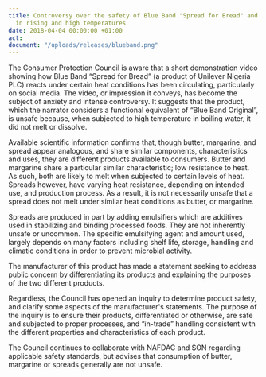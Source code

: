 ```yaml
---
title: Controversy over the safety of Blue Band "Spread for Bread" and solubility
  in rising and high temperatures
date: 2018-04-04 00:00:00 +01:00
act: 
document: "/uploads/releases/blueband.png"
---
```


The Consumer Protection Council is aware that a short demonstration video showing how Blue Band “Spread for Bread” (a product of Unilever Nigeria PLC) reacts under certain heat conditions has been circulating, particularly on social media. The video, or impression it conveys, has become the subject of anxiety and intense controversy. It suggests that the product, which the narrator considers a functional equivalent of “Blue Band Original”, is unsafe because, when subjected to high temperature in boiling water, it did not melt or dissolve.

Available scientific information confirms that, though butter, margarine, and spread appear analogous, and share similar components, characteristics and uses, they are different products available to consumers. Butter and margarine share a particular similar characteristic; low resistance to heat. As such, both are likely to melt when subjected to certain levels of heat. Spreads however, have varying heat resistance, depending on intended use, and production process. As a result, it is not necessarily unsafe that a spread does not melt under similar heat conditions as butter, or margarine.

Spreads are produced in part by adding emulsifiers which are additives used in stabilizing and binding processed foods. They are not inherently unsafe or uncommon. The specific emulsifying agent and amount used, largely depends on many factors including shelf life, storage, handling and climatic conditions in order to prevent microbial activity. 

The manufacturer of this product has made a statement seeking to address public concern by differentiating its products and explaining the purposes of the two different products.

Regardless, the Council has opened an inquiry to determine product safety, and clarify some aspects of the manufacturer's statements. The purpose of the inquiry is to ensure their products, differentiated or otherwise, are safe and subjected to proper processes, and “in-trade” handling consistent with the different properties and characteristics of each product.

The Council continues to collaborate with NAFDAC and SON regarding applicable safety standards, but advises that consumption of butter, margarine or spreads generally are not unsafe.